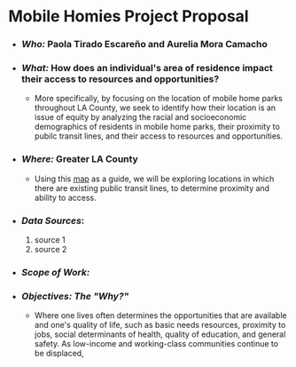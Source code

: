 # Mobile Homies Project Proposal 
- ### *Who:* Paola Tirado Escareño and Aurelia Mora Camacho
- ### *What:* How does an individual's area of residence impact their access to resources and opportunities?
  - More specifically, by focusing on the location of mobile home parks throughout LA County, we seek to identify how their location is an issue of equity by analyzing the racial and socioeconomic demographics of residents in mobile home parks, their proximity to pubilc transit lines, and their access to resources and opportunities. 
- ### *Where:* Greater LA County
  - Using this [map](https://images.app.goo.gl/TFHKFsHWULFbxzD26) as a guide, we will be exploring locations in which there are existing public transit lines, to determine proximity and ability to access.
- ### *Data Sources*: 
  1. source 1 
  2. source 2
- ### *Scope of Work:* 
- ### *Objectives: The "Why?"*
  - Where one lives often determines the opportunities that are available and one's quality of life, such as basic needs resources, proximity to jobs, social determinants of health, quality of education, and general safety. As low-income and working-class communities continue to be displaced, 

